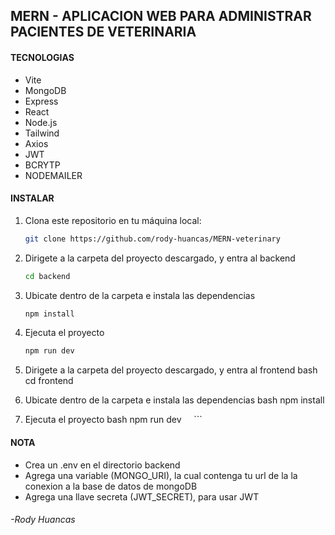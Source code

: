 ## MERN - APLICACION WEB PARA ADMINISTRAR PACIENTES DE VETERINARIA

#### TECNOLOGIAS

- Vite
- MongoDB
- Express
- React
- Node.js
- Tailwind
- Axios
- JWT
- BCRYTP
- NODEMAILER

#### INSTALAR

1. Clona este repositorio en tu máquina local:

   ```bash
   git clone https://github.com/rody-huancas/MERN-veterinary
   ```

2. Dirigete a la carpeta del proyecto descargado, y entra al backend
   ```bash
   cd backend
   ```
3. Ubicate dentro de la carpeta e instala las dependencias
   ```bash
   npm install
   ```
4. Ejecuta el proyecto
   ```bash
   npm run dev
   ```
5. Dirigete a la carpeta del proyecto descargado, y entra al frontend
   bash
   cd frontend
6. Ubicate dentro de la carpeta e instala las dependencias
   bash
   npm install
7. Ejecuta el proyecto
   bash
   npm run dev
       ```

#### NOTA

- Crea un .env en el directorio backend
- Agrega una variable (MONGO_URI), la cual contenga tu url de la la conexion a la base de datos de mongoDB
- Agrega una llave secreta (JWT_SECRET), para usar JWT

###### -Rody Huancas
